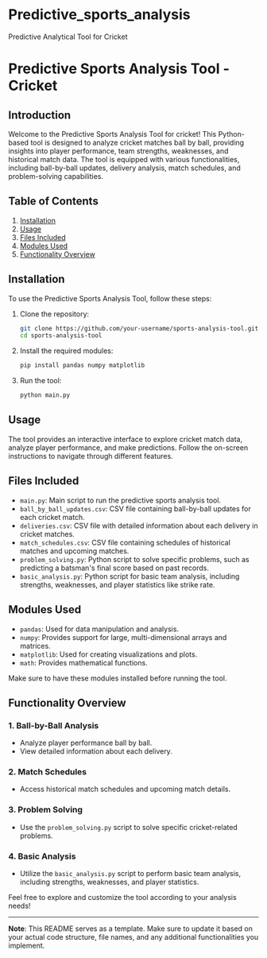 # Predictive_sports_analysis
Predictive Analytical Tool for Cricket 
# Predictive Sports Analysis Tool - Cricket

## Introduction
Welcome to the Predictive Sports Analysis Tool for cricket! This Python-based tool is designed to analyze cricket matches ball by ball, providing insights into player performance, team strengths, weaknesses, and historical match data. The tool is equipped with various functionalities, including ball-by-ball updates, delivery analysis, match schedules, and problem-solving capabilities.

## Table of Contents
1. [Installation](#installation)
2. [Usage](#usage)
3. [Files Included](#files-included)
4. [Modules Used](#modules-used)
5. [Functionality Overview](#functionality-overview)

## Installation <a name="installation"></a>
To use the Predictive Sports Analysis Tool, follow these steps:

1. Clone the repository:
    ```bash
    git clone https://github.com/your-username/sports-analysis-tool.git
    cd sports-analysis-tool
    ```

2. Install the required modules:
    ```bash
    pip install pandas numpy matplotlib
    ```

3. Run the tool:
    ```bash
    python main.py
    ```

## Usage <a name="usage"></a>
The tool provides an interactive interface to explore cricket match data, analyze player performance, and make predictions. Follow the on-screen instructions to navigate through different features.

## Files Included <a name="files-included"></a>
- `main.py`: Main script to run the predictive sports analysis tool.
- `ball_by_ball_updates.csv`: CSV file containing ball-by-ball updates for each cricket match.
- `deliveries.csv`: CSV file with detailed information about each delivery in cricket matches.
- `match_schedules.csv`: CSV file containing schedules of historical matches and upcoming matches.
- `problem_solving.py`: Python script to solve specific problems, such as predicting a batsman's final score based on past records.
- `basic_analysis.py`: Python script for basic team analysis, including strengths, weaknesses, and player statistics like strike rate.

## Modules Used <a name="modules-used"></a>
- `pandas`: Used for data manipulation and analysis.
- `numpy`: Provides support for large, multi-dimensional arrays and matrices.
- `matplotlib`: Used for creating visualizations and plots.
- `math`: Provides mathematical functions.

Make sure to have these modules installed before running the tool.

## Functionality Overview <a name="functionality-overview"></a>
### 1. Ball-by-Ball Analysis
- Analyze player performance ball by ball.
- View detailed information about each delivery.

### 2. Match Schedules
- Access historical match schedules and upcoming match details.

### 3. Problem Solving
- Use the `problem_solving.py` script to solve specific cricket-related problems.

### 4. Basic Analysis
- Utilize the `basic_analysis.py` script to perform basic team analysis, including strengths, weaknesses, and player statistics.

Feel free to explore and customize the tool according to your analysis needs!

---

**Note**: This README serves as a template. Make sure to update it based on your actual code structure, file names, and any additional functionalities you implement.
